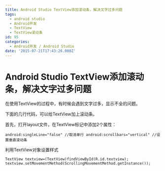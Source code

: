 ```yaml
---
title: Android Studio TextView添加滚动条，解决文字过多问题
tags:
  - android studio
  - Android开发
  - TextView
  - TextView滚动条
id: 95
categories:
  - Android开发 / Android Studio
date: '2015-07-21T17:43:26.000Z'
---
```


# Android Studio TextView添加滚动条，解决文字过多问题

在使用TextView的过程中，有时候会遇到文字过多，显示不全的问题。

下面的几行代码，可以给TextView加上滚动条。

首先，打开layout文件，在TextView标记中添加2个属性：

```
android:singleLine="false" //取消单行 android:scrollbars="vertical" //设置垂直滚动条
```

利用TextView对象设置样式

```
TextView textview=(TextView)findViewById(R.id.textview); textview.setMovementMethod(ScrollingMovementMethod.getInstance());
```

